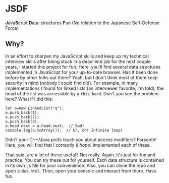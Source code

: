 # JSDF
**J**ava**S**cript **D**ata-structures **F**un (No relation to the Japanese Self-Defense Force)

## Why?
In an effort to sharpen my JavaScript skills and keep up my technical interview skills after being stuck in a dead-end job for the next couple years, I started this project for fun. Here, you'll find several data structures implemented in JavaScript for your up-to-date browser. Has it been done before by other folks out there? Yeah, but I don't think most of them keep security in mind (nobody I could find did). For example, in many implementations I found for linked lists (an interviewer favorite, I'm told), the head of the list was accessible by a `this.head`. Don't you see the problem here? What if I did this:

```
let a=new LinkedList("q");
a.push_back(1);
a.push_back(2);
a.push_back(3);
a.head.next = a.head.next;  // Bad!
console.log(a.toArray());  // Uh, oh! Infinite loop!
```

Didn't your C++/Java profs teach you about access modifiers? Forsooth! Here, you will find that I correctly *(I hope)* implemented each of these.

That said, are a lot of these useful? Not really. Again, it's just for fun and practice. You can try these out for yourself. Each data structure is contained in its own .js file for your convenience. Also, you can clone the repo and open `index.html`. Then, open your console and interact from there. Have fun.
